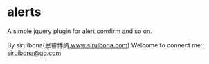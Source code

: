 alerts
======

A simple jquery plugin for alert,comfirm and so on.

By siruibona(思睿博纳,www.siruibona.com)
Welcome to connect me: siruibona@qq.com